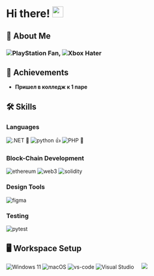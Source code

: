 # Hi there! <img src="https://media.giphy.com/media/hvRJCLFzcasrR4ia7z/giphy.gif" width="29px" height="29px">

## 🚀 About Me

### ![PlayStation](https://img.shields.io/static/v1?style=for-the-badge&message=PlayStation&color=003791&logo=PlayStation&logoColor=FFFFFF&label=)  Fan,  ![Xbox](https://img.shields.io/static/v1?style=for-the-badge&message=Xbox&color=107C10&logo=Xbox&logoColor=FFFFFF&label=) Hater


## 🏅 Achievements

-   **Пришел в колледж к 1 паре**

## 🛠️ Skills

### Languages

![.NET](https://img.shields.io/static/v1?style=for-the-badge&message=.NET&color=512BD4&logo=.NET&logoColor=FFFFFF&label=) 🤏
![python](https://img.shields.io/badge/Python-3776AB?style=for-the-badge&logo=python&logoColor=white) 👍
![PHP](https://img.shields.io/static/v1?style=for-the-badge&message=PHP&color=777BB4&logo=PHP&logoColor=FFFFFF&label=) 🤮



### Block-Chain Development

![ethereum](https://img.shields.io/badge/Ethereum-3C3C3D?style=for-the-badge&logo=ethereum&logoColor=white)
![web3](https://img.shields.io/badge/Web_3-F16822?style=for-the-badge&logo=web3.js&logoColor=white)
![solidity](https://img.shields.io/badge/Solidity-363636?style=for-the-badge&logo=solidity&logoColor=white)



### Design Tools

![figma](https://img.shields.io/badge/figma-000000?style=for-the-badge&logo=figma&logoColor=white)

### Testing


![pytest](https://img.shields.io/badge/Pytest-3776AB?style=for-the-badge&logo=python&logoColor=white)

## 🖥️ Workspace Setup

![Windows 11](https://img.shields.io/static/v1?style=for-the-badge&message=Windows+11&color=0078D4&logo=Windows+11&logoColor=FFFFFF&label=)
![macOS](https://img.shields.io/static/v1?style=for-the-badge&message=macOS&color=000000&logo=macOS&logoColor=FFFFFF&label=)
![vs-code](https://img.shields.io/badge/VS_Code-007ACC?style=for-the-badge&logo=Visual-Studio-Code&logoColor=white)
![Visual Studio](https://img.shields.io/static/v1?style=for-the-badge&message=Visual+Studio&color=5C2D91&logo=Visual+Studio&logoColor=FFFFFF&label=)
&nbsp;	&nbsp;	<img src="https://media0.giphy.com/media/Diym3aZO1dHzO/giphy.gif">
